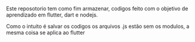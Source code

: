 Este reposotorio tem como fim armazenar, codigos feito com o objetivo de aprendizado em flutter, dart e nodejs.

Como o intuito é salvar os codigos os arquivos .js estão sem os modulos, a mesma coisa se aplica ao flutter

